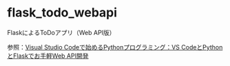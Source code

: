 # flask_todo_webapi
FlaskによるToDoアプリ（Web API版）

参照：[Visual Studio Codeで始めるPythonプログラミング：VS CodeとPythonとFlaskでお手軽Web API開発 ](https://www.atmarkit.co.jp/ait/articles/1808/21/news036.html)
